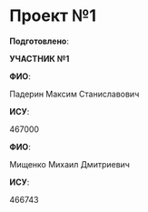 # Проект №1

__Подготовлено__:

**УЧАСТНИК №1**

**ФИО**:

Падерин Максим Станиславович 

**ИСУ**:

467000

**ФИО**:

Мищенко Михаил Дмитриевич

**ИСУ**:

466743
